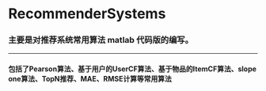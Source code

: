 # RecommenderSystems

### 主要是对推荐系统常用算法 **matlab** 代码版的编写。
---

#### 包括了Pearson算法、基于用户的UserCF算法、基于物品的ItemCF算法、slope one算法、TopN推荐、MAE、RMSE计算等常用算法


